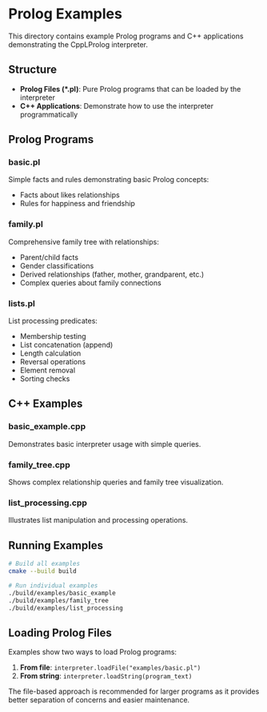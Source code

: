 # Prolog Examples

This directory contains example Prolog programs and C++ applications demonstrating the CppLProlog interpreter.

## Structure

- **Prolog Files (*.pl)**: Pure Prolog programs that can be loaded by the interpreter
- **C++ Applications**: Demonstrate how to use the interpreter programmatically

## Prolog Programs

### basic.pl
Simple facts and rules demonstrating basic Prolog concepts:
- Facts about likes relationships
- Rules for happiness and friendship

### family.pl
Comprehensive family tree with relationships:
- Parent/child facts
- Gender classifications
- Derived relationships (father, mother, grandparent, etc.)
- Complex queries about family connections

### lists.pl
List processing predicates:
- Membership testing
- List concatenation (append)
- Length calculation
- Reversal operations
- Element removal
- Sorting checks

## C++ Examples

### basic_example.cpp
Demonstrates basic interpreter usage with simple queries.

### family_tree.cpp
Shows complex relationship queries and family tree visualization.

### list_processing.cpp
Illustrates list manipulation and processing operations.

## Running Examples

```bash
# Build all examples
cmake --build build

# Run individual examples
./build/examples/basic_example
./build/examples/family_tree
./build/examples/list_processing
```

## Loading Prolog Files

Examples show two ways to load Prolog programs:

1. **From file**: `interpreter.loadFile("examples/basic.pl")`
2. **From string**: `interpreter.loadString(program_text)`

The file-based approach is recommended for larger programs as it provides better separation of concerns and easier maintenance.